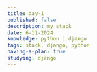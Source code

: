 ```yaml
---
title: day-1
published: false
description: my stack
date: 6-11-2024
knowledge: python | django 
tags: stack, django, python
having-a-plan: true
studying: django
---
```

